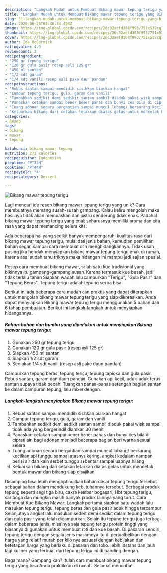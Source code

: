 ```yaml
---
description: "Langkah Mudah untuk Membuat Bikang mawar tepung terigu yang Bikin Ngiler"
title: "Langkah Mudah untuk Membuat Bikang mawar tepung terigu yang Bikin Ngiler"
slug: 31-langkah-mudah-untuk-membuat-bikang-mawar-tepung-terigu-yang-bikin-ngiler
date: 2020-06-25T03:40:34.494Z
image: https://img-global.cpcdn.com/recipes/26c32aefd308f993/751x532cq70/bikang-mawar-tepung-terigu-foto-resep-utama.jpg
thumbnail: https://img-global.cpcdn.com/recipes/26c32aefd308f993/751x532cq70/bikang-mawar-tepung-terigu-foto-resep-utama.jpg
cover: https://img-global.cpcdn.com/recipes/26c32aefd308f993/751x532cq70/bikang-mawar-tepung-terigu-foto-resep-utama.jpg
author: Ida McCormick
ratingvalue: 4.9
reviewcount: 3
recipeingredient:
- "250 gr tepung terigu"
- "120 gr gula pasir resep asli 125 gr"
- "450 ml santan"
- "1/2 sdt garam"
- "1/4 sdt vanili resep asli pake daun pandan"
recipeinstructions:
- "Rebus santan sampai mendidih sisihkan biarkan hangat"
- "Campur tepung terigu, gula, garam dan vanili"
- "Tambahkan sedikit demi sedikit santan sambil diaduk pakai wisk sampai tidak ada yang bergerindil diamkan 30 menit"
- "Panaskan cetakan sampai bener bener panas dan bunyi ces bila di ciprati air, bagi adonan menjadi beberapa bagian beri warna sesuai selera"
- "Tuang adonan secara bergantian sampai muncul lubang/ bersarang kecilkan api tunggu sampai atasnya kering, angkat kedalam nampan berisi air dan kain serbet tunggu sebentar sampai uapnya hilang"
- "Keluarkan bikang dari cetakan letakkan diatas gelas untuk mencetak bentuk mawar dan bikang siap disajikan"
categories:
- Resep
tags:
- bikang
- mawar
- tepung

katakunci: bikang mawar tepung 
nutrition: 271 calories
recipecuisine: Indonesian
preptime: "PT32M"
cooktime: "PT44M"
recipeyield: "4"
recipecategory: Dessert

---
```



![Bikang mawar tepung terigu](https://img-global.cpcdn.com/recipes/26c32aefd308f993/751x532cq70/bikang-mawar-tepung-terigu-foto-resep-utama.jpg)

Lagi mencari ide resep bikang mawar tepung terigu yang unik? Cara membuatnya memang susah-susah gampang. Kalau keliru mengolah maka hasilnya tidak akan memuaskan dan justru cenderung tidak enak. Padahal bikang mawar tepung terigu yang enak seharusnya memiliki aroma dan cita rasa yang dapat memancing selera kita.

Ada beberapa hal yang sedikit banyak mempengaruhi kualitas rasa dari bikang mawar tepung terigu, mulai dari jenis bahan, kemudian pemilihan bahan segar, sampai cara membuat dan menghidangkannya. Tidak usah pusing jika hendak menyiapkan bikang mawar tepung terigu enak di rumah, karena asal sudah tahu triknya maka hidangan ini mampu jadi sajian spesial.

Resep cara membuat bikang mawar, salah satu kue tradisional yang bikinnya itu gampang-gampang susah. Karena termasuk kue basah, jadi tidak terlalu tahan Siapkan wadah lalu campurkan &#34;Terigu&#34;, &#34;Gula Pasir&#34; dan &#34;Tepung Beras&#34;. Tepung terigu adalah tepung serba bisa.


Berikut ini ada beberapa cara mudah dan praktis yang dapat diterapkan untuk mengolah bikang mawar tepung terigu yang siap dikreasikan. Anda dapat menyiapkan Bikang mawar tepung terigu menggunakan 5 bahan dan 6 tahap pembuatan. Berikut ini langkah-langkah untuk menyiapkan hidangannya.

<!--inarticleads1-->

##### Bahan-bahan dan bumbu yang diperlukan untuk menyiapkan Bikang mawar tepung terigu:

1. Gunakan 250 gr tepung terigu
1. Gunakan 120 gr gula pasir (resep asli 125 gr)
1. Siapkan 450 ml santan
1. Siapkan 1/2 sdt garam
1. Sediakan 1/4 sdt vanili (resep asli pake daun pandan)


Campurkan tepung beras, tepung terigu, tepung tapioka dan gula pasir. Rebus santan, garam dan daun pandan. Gunakan api kecil, aduk-aduk terus santan supaya tidak pecah. Tuangkan panas-panas setengah bagian santan ke dalam campuran tepung, lalu mixer dengan. 

<!--inarticleads2-->

##### Langkah-langkah menyiapkan Bikang mawar tepung terigu:

1. Rebus santan sampai mendidih sisihkan biarkan hangat
1. Campur tepung terigu, gula, garam dan vanili
1. Tambahkan sedikit demi sedikit santan sambil diaduk pakai wisk sampai tidak ada yang bergerindil diamkan 30 menit
1. Panaskan cetakan sampai bener bener panas dan bunyi ces bila di ciprati air, bagi adonan menjadi beberapa bagian beri warna sesuai selera
1. Tuang adonan secara bergantian sampai muncul lubang/ bersarang kecilkan api tunggu sampai atasnya kering, angkat kedalam nampan berisi air dan kain serbet tunggu sebentar sampai uapnya hilang
1. Keluarkan bikang dari cetakan letakkan diatas gelas untuk mencetak bentuk mawar dan bikang siap disajikan


Disamping bisa lebih mengoptimalkan bahan dasar tepung terigu tersebut sebagai bahan dalam mendukung kebutuhannya tersebut. Berbagai produk tepung seperti segi tiga biru, cakra kembar bogasari, Hbt tepung terigu, sariboga dan mungkin masih banyak produk lainnya yang turut. Cara Membuat Kue Bikang Mawar: Langkah pertama siapkan satu wadah lalu masukan tepung terigu, tepung beras dan gula pasir aduk hingga tercampur Selanjutnya angkat lalu masukan sedikit demi sedikit dalam tepung terigu dan gula pasir yang telah dicampurkan. Selain itu tepung terigu juga terbagi dalam beberapa jenis, misalnya saja tepung terigu protein tinggi yang biasanya di gunakan untuk membuat roti dan kue basah. Di pasaran sendiri, tepung terigu dengan segala jenis macamnya itu di perjualbelikan dengan harga yang relatif murah per kilo nya sesuasi dengan kebijakan dan ketetapan harga yang berlaku di pasaran dan toko. lebih instans dan jauh lagi kuliner yang terbuat dari tepung terigu ini di banding dengan. 

Bagaimana? Gampang kan? Itulah cara membuat bikang mawar tepung terigu yang bisa Anda praktikkan di rumah. Selamat mencoba!
